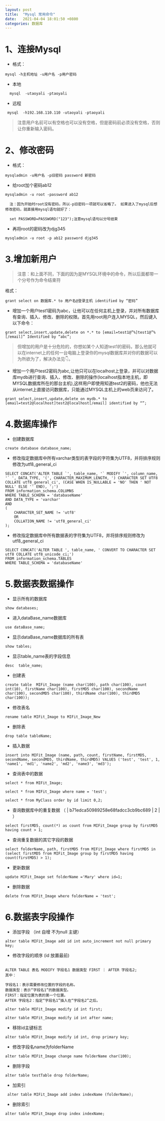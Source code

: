 ```yaml
---
layout: post
title:  "Mysql 常用命令"
date:   2021-04-04 18:01:50 +0800
categories: 数据库
---
```


# 1、连接Mysql

 *    格式：

```
mysql -h主机地址 -u用户名 -p用户密码
```

 *    本地

```
  mysql  -utaoyali -ptaoyali
```

 *    远程

```
 mysql  -h192.168.110.110 -utaoyali -ptaoyali
```

> 注意用户名前可以有空格也可以没有空格，但是密码前必须没有空格，否则让你重新输入密码。

# 2、修改密码

 *    格式：

```
mysqladmin -u用户名 -p旧密码 password 新密码
```

 *    给root加个密码ab12

```
mysqladmin -u root -password ab12
```

```
  注：因为开始时root没有密码，所以-p旧密码一项就可以省略了。 如果进入了mysql后想修改密码，就直接用mysql语句就好了：
```

```
  set PASSWORD=PASSWORD("123");注意mysql语句以分号结束
```

 *    再将root的密码改为djg345

```
mysqladmin -u root -p ab12 password djg345
```

# 3.增加新用户

> 注意：和上面不同，下面的因为是MYSQL环境中的命令，所以后面都带一个分号作为命令结束符

格式：

```
grant select on 数据库.* to 用户名@登录主机 identified by “密码”
```

 *    增加一个用户test1密码为abc，让他可以在任何主机上登录，并对所有数据库有查询、插入、修改、删除的权限。首先用root用户连入MYSQL，然后键入以下命令：

```
grant select,insert,update,delete on *.* to [email=test1@”%]test1@”%[/email]” Identified by “abc”;
```

> 但增加的用户是十分危险的，你想如某个人知道test1的密码，那么他就可以在internet上的任何一台电脑上登录你的mysql数据库并对你的数据可以为所欲为了，解决办法见👇。

 *    增加一个用户test2密码为abc,让他只可以在localhost上登录，并可以对数据库mydb进行查询、插入、修改、删除的操作\(localhost指本地主机，即MYSQL数据库所在的那台主机\),这样用户即使用知道test2的密码，他也无法从internet上直接访问数据库，只能通过MYSQL主机上的web页来访问了。

```
grant select,insert,update,delete on mydb.* to [email=test2@localhost]test2@localhost[/email] identified by “”;
```

# 4.数据库操作

 *    创建数据库

```
create database database_name;
```

 *    修改指定数据库中所有varchar类型的表字段的字符集为UTF8，并将排序规则修改为utf8\_general\_ci

```
SELECT CONCAT('ALTER TABLE `', table_name, '` MODIFY `', column_name, '` ', DATA_TYPE, '(', CHARACTER_MAXIMUM_LENGTH, ') CHARACTER SET UTF8 COLLATE utf8_general_ci', (CASE WHEN IS_NULLABLE = 'NO' THEN ' NOT NULL' ELSE '' END), ';')
FROM information_schema.COLUMNS
WHERE TABLE_SCHEMA = 'databaseName'
AND DATA_TYPE = 'varchar'
AND
(
    CHARACTER_SET_NAME != 'utf8'
    OR
    COLLATION_NAME != 'utf8_general_ci'
);
```

 *    修改指定数据库中所有数据表的字符集为UTF8，并将排序规则修改为utf8\_general\_ci

```
SELECT CONCAT('ALTER TABLE ', table_name, ' CONVERT TO CHARACTER SET  utf8 COLLATE utf8_unicode_ci;')
FROM information_schema.TABLES
WHERE TABLE_SCHEMA = 'databaseName'
```

# 5.数据表数据操作

 *    显示所有的数据库

```
show databases;
```

 *    进入dataBase\_name数据库

```
use dataBase_name;
```

 *    显示dataBase\_name数据库的所有表

```
show tables;
```

 *    显示table\_name表的字段信息

```
desc  table_name;
```

 *    创建表

```
create table  MIFit_Image (name char(100), path char(100), count int(10), firstName char(100), firstMD5 char(100), secondName char(100), secondMD5 char(100), thirdName char(100), thirdMD5 char(100));
```

 *    修改表名

```
rename table MIFit_Image to MIFit_Image_New
```

 *    删除表

```
drop table tableName;
```

 *    插入数据

```
insert into MIFit_Image (name, path, count, firstName, firstMD5, secondName, secondMD5, thirdName, thirdMD5) VALUES ('test', 'test', 1, 'name1', 'md1', 'name2', 'md2', 'name3', 'md3');
```

 *    查询表中的数据

```
select * from MIFit_Image;

select * from MIFit_Image where name = 'test';

select * from MyClass order by id limit 0,2;
```

 *    查询数据库中的重复数据 （ | b71edca50989258e68fadcc3cb9bc689 | 2 | ）

```
select firstMD5, count(*) as count from MIFit_Image group by firstMD5 having count > 1;
```

 *    查询重复数据的其它字段的数据

```
select folderName, path, firstMD5 from MIFit_Image where firstMD5 in (select firstMD5 from MIFit_Image group by firstMD5 having count(firstMD5) > 1);
```

 *    更新数据

```
update MIFit_Image set folderName ='Mary' where id=1;
```

 *    删除数据

```
delete from MIFit_Image where folderName = 'test';
```

# 6.数据表字段操作

 *    添加字段 （int 自增 不为null 主键）

```
alter table MIFit_Image add id int auto_increment not null primary key;
```

 *    修改字段的顺序 \(id 放置最前\)

```

ALTER TABLE 表名 MODIFY 字段名1 数据类型 FIRST ｜ AFTER 字段名2;
其中：

字段名1：表示需要修改位置的字段的名称。
数据类型：表示“字段名1”的数据类型。
FIRST：指定位置为表的第一个位置。
AFTER 字段名2：指定“字段名1”插入在“字段名2”之后。

alter table MIFit_Image modify id int first;

alter table MIFit_Image modify id int after name;
```

 *    移除id主键标志

```
alter table MIFit_Image modify id int, drop primary key;
```

 *    修改字段名name为folderName

```
alter table MIFit_Image change name folderName char(100);
```

 *    删除字段

```
alter table testTable drop folderName;
```

 *    加索引

```
 alter table MIFit_Image add index indexName (folderName);
```

 *    删除索引

```
alter table MIFit_Image drop index indexName;
```
